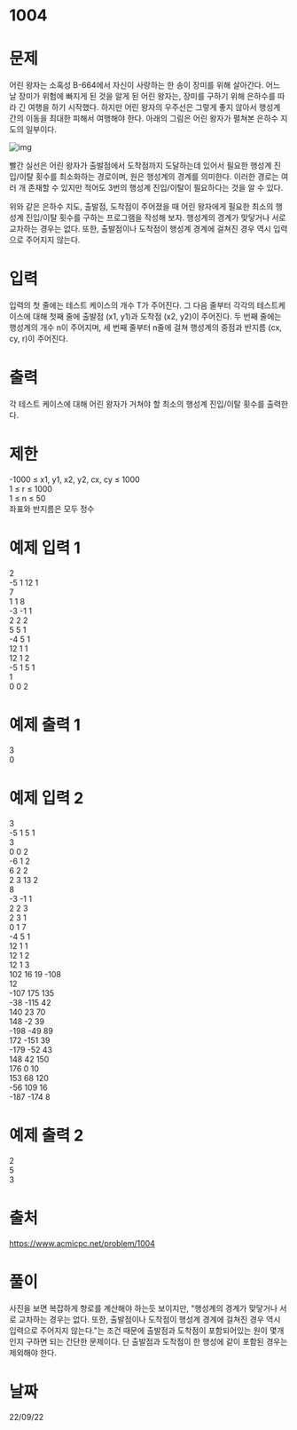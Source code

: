 # 1004

# 문제
어린 왕자는 소혹성 B-664에서 자신이 사랑하는 한 송이 장미를 위해 살아간다. 어느 날 장미가 위험에 빠지게 된 것을 알게 된 어린 왕자는, 장미를 구하기 위해 은하수를 따라 긴 여행을 하기 시작했다. 하지만 어린 왕자의 우주선은 그렇게 좋지 않아서 행성계 간의 이동을 최대한 피해서 여행해야 한다. 아래의 그림은 어린 왕자가 펼쳐본 은하수 지도의 일부이다.

![img](https://onlinejudgeimages.s3-ap-northeast-1.amazonaws.com/upload/201003/dfcmhrjj_113gw6bcng2_b.gif)

빨간 실선은 어린 왕자가 출발점에서 도착점까지 도달하는데 있어서 필요한 행성계 진입/이탈 횟수를 최소화하는 경로이며, 원은 행성계의 경계를 의미한다. 이러한 경로는 여러 개 존재할 수 있지만 적어도 3번의 행성계 진입/이탈이 필요하다는 것을 알 수 있다.

위와 같은 은하수 지도, 출발점, 도착점이 주어졌을 때 어린 왕자에게 필요한 최소의 행성계 진입/이탈 횟수를 구하는 프로그램을 작성해 보자. 행성계의 경계가 맞닿거나 서로 교차하는 경우는 없다. 또한, 출발점이나 도착점이 행성계 경계에 걸쳐진 경우 역시 입력으로 주어지지 않는다.

# 입력
입력의 첫 줄에는 테스트 케이스의 개수 T가 주어진다. 그 다음 줄부터 각각의 테스트케이스에 대해 첫째 줄에 출발점 (x1, y1)과 도착점 (x2, y2)이 주어진다. 두 번째 줄에는 행성계의 개수 n이 주어지며, 세 번째 줄부터 n줄에 걸쳐 행성계의 중점과 반지름 (cx, cy, r)이 주어진다.

# 출력
각 테스트 케이스에 대해 어린 왕자가 거쳐야 할 최소의 행성계 진입/이탈 횟수를 출력한다.

# 제한
-1000 ≤ x1, y1, x2, y2, cx, cy ≤ 1000  
1 ≤ r ≤ 1000  
1 ≤ n ≤ 50  
좌표와 반지름은 모두 정수  

# 예제 입력 1 
2  
-5 1 12 1  
7  
1 1 8  
-3 -1 1  
2 2 2  
5 5 1  
-4 5 1  
12 1 1  
12 1 2  
-5 1 5 1  
1  
0 0 2  

# 예제 출력 1 
3  
0  

# 예제 입력 2 
3  
-5 1 5 1  
3  
0 0 2  
-6 1 2  
6 2 2  
2 3 13 2  
8  
-3 -1 1  
2 2 3  
2 3 1  
0 1 7  
-4 5 1  
12 1 1  
12 1 2  
12 1 3  
102 16 19 -108  
12  
-107 175 135  
-38 -115 42  
140 23 70  
148 -2 39  
-198 -49 89  
172 -151 39  
-179 -52 43  
148 42 150  
176 0 10  
153 68 120  
-56 109 16  
-187 -174 8  

# 예제 출력 2   
2  
5  
3  

# 출처 
https://www.acmicpc.net/problem/1004

# 풀이
사진을 보면 복잡하게 항로를 계산해야 하는듯 보이지만, "행성계의 경계가 맞닿거나 서로 교차하는 경우는 없다. 또한, 출발점이나 도착점이 행성계 경계에 걸쳐진 경우 역시 입력으로 주어지지 않는다."는 조건 때문에 출발점과 도착점이 포함되어있는 원이 몇개인지 구하면 되는 간단한 문제이다. 단 출발점과 도착점이 한 행성에 같이 포함된 경우는 제외해야 한다.

# 날짜
22/09/22
